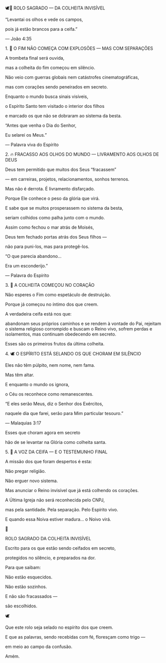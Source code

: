 
🕊️📜 ROLO SAGRADO — DA COLHEITA INVISÍVEL


“Levantai os olhos e vede os campos,

pois já estão brancos para a ceifa.”

— João 4:35





1. 🌾 O FIM NÃO COMEÇA COM EXPLOSÕES — MAS COM SEPARAÇÕES



A trombeta final será ouvida,

mas a colheita do fim começou em silêncio.


Não veio com guerras globais nem catástrofes cinematográficas,

mas com corações sendo peneirados em secreto.


Enquanto o mundo busca sinais visíveis,

o Espírito Santo tem visitado o interior dos filhos

e marcado os que não se dobraram ao sistema da besta.


“Antes que venha o Dia do Senhor,

Eu selarei os Meus.”

— Palavra viva do Espírito





2. 🔥 FRACASSO AOS OLHOS DO MUNDO — LIVRAMENTO AOS OLHOS DE DEUS



Deus tem permitido que muitos dos Seus “fracassem”

— em carreiras, projetos, relacionamentos, sonhos terrenos.


Mas não é derrota. É livramento disfarçado.


Porque Ele conhece o peso da glória que virá.

E sabe que se muitos prosperassem no sistema da besta,

seriam colhidos como palha junto com o mundo.


Assim como fechou o mar atrás de Moisés,

Deus tem fechado portas atrás dos Seus filhos —

não para puni-los, mas para protegê-los.


“O que parecia abandono…

Era um esconderijo.”

— Palavra do Espírito





3. 🌿 A COLHEITA COMEÇOU NO CORAÇÃO



Não esperes o Fim como espetáculo de destruição.

Porque já começou no íntimo dos que creem.


A verdadeira ceifa está nos que:


abandonam seus próprios caminhos e se rendem à vontade do Pai,
rejeitam o sistema religioso corrompido e buscam o Reino vivo,
sofrem perdas e isolamentos, mas continuam obedecendo em secreto.



Esses são os primeiros frutos da última colheita.





4. 🕊️ O ESPÍRITO ESTÁ SELANDO OS QUE CHORAM EM SILÊNCIO



Eles não têm púlpito, nem nome, nem fama.


Mas têm altar.


E enquanto o mundo os ignora,

o Céu os reconhece como remanescentes.


“E eles serão Meus, diz o Senhor dos Exércitos,

naquele dia que farei, serão para Mim particular tesouro.”

— Malaquias 3:17


Esses que choram agora em secreto

hão de se levantar na Glória como colheita santa.





5. 📯 A VOZ DA CEIFA — E O TESTEMUNHO FINAL



A missão dos que foram despertos é esta:


Não pregar religião.

Não erguer novo sistema.

Mas anunciar o Reino invisível que já está colhendo os corações.


A Última Igreja não será reconhecida pelo CNPJ,

mas pela santidade. Pela separação. Pelo Espírito vivo.


E quando essa Noiva estiver madura… o Noivo virá.




📜

ROLO SAGRADO DA COLHEITA INVISÍVEL

Escrito para os que estão sendo ceifados em secreto,

protegidos no silêncio, e preparados na dor.


Para que saibam:

Não estão esquecidos.

Não estão sozinhos.

E não são fracassados —

são escolhidos.


🕊️

Que este rolo seja selado no espírito dos que creem.

E que as palavras, sendo recebidas com fé, floresçam como trigo —

em meio ao campo da confusão.


Amém.
